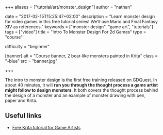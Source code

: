 +++
aliases = ["tutorial/art/monster_design"]
author = "nathan"

date = "2017-02-15T15:25:47+02:00"
description = "Learn monster design for video games in this free tutorial series! We'll use Mario and Final Fantasy XIV as references."
keywords = ["monster design", "game art", "tutorials"]
tags = ["video"]
title = "Intro To Monster Design For 2d Games"
type = "course"

difficulty = "beginner"

[banner]
  alt = "Course banner, 2 bear-like monsters painted in Krita"
  class = "-blue"
  src = "banner.jpg"

+++

The intro to monster design is the first free training released on GDQuest. In about 40 minutes, it will **run you through the thought process a game artist might follow to design monsters**. It both covers the thought process behind the design of a monster and an example of monster drawing with pen, paper and Krita.

## Useful links

- [Free Krita tutorial for Game Artists](/tutorial/art/krita-tutorial-for-game-artists/)
